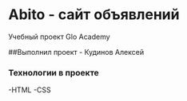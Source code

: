 # Abito - сайт объявлений
Учебный проект Glo Academy

##Выполнил проект - Кудинов Алексей

### Технологии в проекте
-HTML
-CSS
